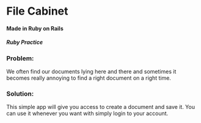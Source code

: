 # File Cabinet

#### Made in Ruby on Rails
##### Ruby Practice

### Problem:
We often find our documents lying here and there and sometimes it becomes really annoying to find a right document on a right time.

### Solution:
This simple app will give you access to create a document and save it. You can use it whenever you want with simply login to your account.

